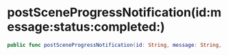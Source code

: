 # postSceneProgressNotification(id:message:status:completed:)

``` swift
public func postSceneProgressNotification(id: String, message: String, status: ProgressStatus, completed: Double)
```
